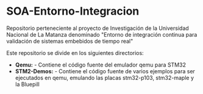 # SOA-Entorno-Integracion

Repositorio perteneciente al proyecto de Investigación de la Universidad Nacional de La Matanza denominado "Entorno de integración continua para validación de sistemas embebidos de tiempo real"

Este repositorio se divide en los siguientes directorios:

- **Qemu:** -  Contiene el código fuente del emulador qemu para STM32
- **STM2-Demos:** -  Contiene el código fuente de varios ejemplos para ser ejecutados en qemu, emulando las placas stm32-p103, stm32-maple y la Bluepill
